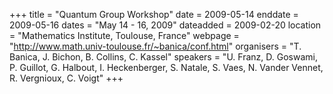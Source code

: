 +++
title = "Quantum Group Workshop"
date = 2009-05-14
enddate = 2009-05-16
dates = "May 14 - 16, 2009"
dateadded = 2009-02-20
location = "Mathematics Institute, Toulouse, France"
webpage = "http://www.math.univ-toulouse.fr/~banica/conf.html"
organisers = "T. Banica, J. Bichon, B. Collins, C. Kassel"
speakers = "U. Franz, D. Goswami, P. Guillot, G. Halbout, I. Heckenberger, S. Natale, S. Vaes, N. Vander Vennet, R. Vergnioux, C. Voigt"
+++
